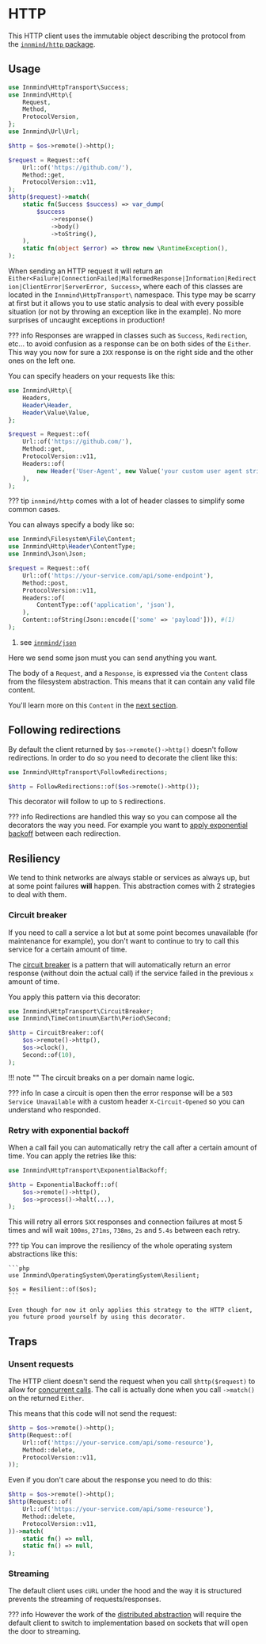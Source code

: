 # HTTP

This HTTP client uses the immutable object describing the protocol from the [`innmind/http` package](https://github.com/Innmind/Http).

## Usage

```php
use Innmind\HttpTransport\Success;
use Innmind\Http\{
    Request,
    Method,
    ProtocolVersion,
};
use Innmind\Url\Url;

$http = $os->remote()->http();

$request = Request::of(
    Url::of('https://github.com/'),
    Method::get,
    ProtocolVersion::v11,
);
$http($request)->match(
    static fn(Success $success) => var_dump(
        $success
            ->response()
            ->body()
            ->toString(),
    ),
    static fn(object $error) => throw new \RuntimeException(),
);
```

When sending an HTTP request it will return an `Either<Failure|ConnectionFailed|MalformedResponse|Information|Redirection|ClientError|ServerError, Success>`, where each of this classes are located in the `Innmind\HttpTransport\` namespace. This type may be scarry at first but it allows you to use static analysis to deal with every possible situation (or not by throwing an exception like in the example). No more surprises of uncaught exceptions in production!

??? info
    Responses are wrapped in classes such as `Success`, `Redirection`, etc... to avoid confusion as a response can be on both sides of the `Either`. This way you now for sure a `2XX` response is on the right side and the other ones on the left one.

You can specify headers on your requests like this:

```php
use Innmind\Http\{
    Headers,
    Header\Header,
    Header\Value\Value,
};

$request = Request::of(
    Url::of('https://github.com/'),
    Method::get,
    ProtocolVersion::v11,
    Headers::of(
        new Header('User-Agent', new Value('your custom user agent string')),
    ),
);
```

??? tip
    `innmind/http` comes with a lot of header classes to simplify some common cases.

You can always specify a body like so:

```php
use Innmind\Filesystem\File\Content;
use Innmind\Http\Header\ContentType;
use Innmind\Json\Json;

$request = Request::of(
    Url::of('https://your-service.com/api/some-endpoint'),
    Method::post,
    ProtocolVersion::v11,
    Headers::of(
        ContentType::of('application', 'json'),
    ),
    Content::ofString(Json::encode(['some' => 'payload'])), #(1)
);
```

1. see [`innmind/json`](../../packages.md#json)

Here we send some json must you can send anything you want.

The body of a `Request`, and a `Response`, is expressed via the `Content` class from the filesystem abstraction. This means that it can contain any valid file content.

You'll learn more on this `Content` in the [next section](filesystem.md).

## Following redirections

By default the client returned by `$os->remote()->http()` doesn't follow redirections. In order to do so you need to decorate the client like this:

```php
use Innmind\HttpTransport\FollowRedirections;

$http = FollowRedirections::of($os->remote()->http());
```

This decorator will follow to up to `5` redirections.

??? info
    Redirections are handled this way so you can compose all the decorators the way you need. For example you want to [apply exponential backoff](#retry-with-exponential-backoff) between each redirection.

## Resiliency

We tend to think networks are always stable or services as always up, but at some point failures **will** happen. This abstraction comes with 2 strategies to deal with them.

### Circuit breaker

If you need to call a service a lot but at some point becomes unavailable (for maintenance for example), you don't want to continue to try to call this service for a certain amount of time.

The [circuit breaker](https://en.wikipedia.org/wiki/Circuit_breaker_design_pattern) is a pattern that will automatically return an error response (without doin the actual call) if the service failed in the previous `x` amount of time.

You apply this pattern via this decorator:

```php
use Innmind\HttpTransport\CircuitBreaker;
use Innmind\TimeContinuum\Earth\Period\Second;

$http = CircuitBreaker::of(
    $os->remote()->http(),
    $os->clock(),
    Second::of(10),
);
```

!!! note ""
    The circuit breaks on a per domain name logic.

??? info
    In case a circuit is open then the error response will be a `503 Service Unavailable` with a custom header `X-Circuit-Opened` so you can understand who responded.

### Retry with exponential backoff

When a call fail you can automatically retry the call after a certain amount of time. You can apply the retries like this:

```php
use Innmind\HttpTransport\ExponentialBackoff;

$http = ExponentialBackoff::of(
    $os->remote()->http(),
    $os->process()->halt(...),
);
```

This will retry all errors `5XX` responses and connection failures at most 5 times and will wait `100ms`, `271ms`, `738ms`, `2s` and `5.4s` between each retry.

??? tip
    You can improve the resiliency of the whole operating system abstractions like this:

    ```php
    use Innmind\OperatingSystem\OperatingSystem\Resilient;

    $os = Resilient::of($os);
    ```

    Even though for now it only applies this strategy to the HTTP client, you future prood yourself by using this decorator.

## Traps

### Unsent requests

The HTTP client doesn't send the request when you call `$http($request)` to allow for [concurrent calls](../concurrency/http.md). The call is actually done when you call `->match()` on the returned `Either`.

This means that this code will not send the request:

```php
$http = $os->remote()->http();
$http(Request::of(
    Url::of('https://your-service.com/api/some-resource'),
    Method::delete,
    ProtocolVersion::v11,
));
```

Even if you don't care about the response you need to do this:

```php hl_lines="6-9"
$http = $os->remote()->http();
$http(Request::of(
    Url::of('https://your-service.com/api/some-resource'),
    Method::delete,
    ProtocolVersion::v11,
))->match(
    static fn() => null,
    static fn() => null,
);
```

### Streaming

The default client uses `cURL` under the hood and the way it is structured prevents the streaming of requests/responses.

??? info
    However the work of the [distributed abstraction](../concurrency/distributed.md) will require the default client to switch to implementation based on sockets that will open the door to streaming.
